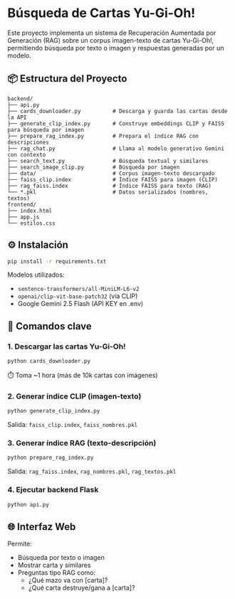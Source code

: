 
# Búsqueda de Cartas Yu-Gi-Oh!

Este proyecto implementa un sistema de Recuperación Aumentada por Generación (RAG) sobre un corpus imagen-texto de cartas Yu-Gi-Oh!, permitiendo búsqueda por texto o imagen y respuestas generadas por un modelo.

## 📦 Estructura del Proyecto

```
backend/
├── api.py
├── cards_downloader.py          # Descarga y guarda las cartas desde la API
├── generate_clip_index.py       # Construye embeddings CLIP y FAISS para búsqueda por imagen
├── prepare_rag_index.py         # Prepara el índice RAG con descripciones
├── rag_chat.py                  # Llama al modelo generativo Gemini con contexto
├── search_text.py               # Búsqueda textual y similares
├── search_image_clip.py         # Búsqueda por imagen
├── data/                        # Corpus imagen-texto descargado
├── faiss_clip.index             # Índice FAISS para imagen (CLIP)
├── rag_faiss.index              # Índice FAISS para texto (RAG)
└── *.pkl                        # Datos serializados (nombres, textos)
frontend/
├── index.html
├── app.js
└── estilos.css
```

## ⚙️ Instalación

```bash
pip install -r requirements.txt
```

Modelos utilizados:
- `sentence-transformers/all-MiniLM-L6-v2`
- `openai/clip-vit-base-patch32` (vía CLIP)
- Google Gemini 2.5 Flash (API KEY en .env)

## 🧠 Comandos clave

### 1. Descargar las cartas Yu-Gi-Oh!
```bash
python cards_downloader.py
```
⏱️ Toma ~1 hora (más de 10k cartas con imágenes)

### 2. Generar índice CLIP (imagen-texto)
```bash
python generate_clip_index.py
```
Salida: `faiss_clip.index`, `faiss_nombres.pkl`

### 3. Generar índice RAG (texto-descripción)
```bash
python prepare_rag_index.py
```
Salida: `rag_faiss.index`, `rag_nombres.pkl`, `rag_textos.pkl`

### 4. Ejecutar backend Flask
```bash
python api.py
```

## 🌐 Interfaz Web

Permite:
- Búsqueda por texto o imagen
- Mostrar carta y similares
- Preguntas tipo RAG como:
  - ¿Qué mazo va con [carta]?
  - ¿Qué carta destruye/gana a [carta]?

